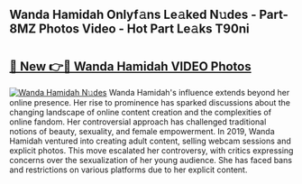 ## Wanda Hamidah Onlyf𝚊ns Le𝚊ked N𝚞des - Part-8MZ Photos Video - Hot Part Le𝚊ks T90ni

# <h2><a href="http://ab23782.deff.icu/?id=Wanda+Hamidah">🔗 New 👉🔴 Wanda Hamidah VIDEO Photos</a></h2>

[![Wanda Hamidah N𝚞des](https://i.imgur.com/rIISA9y.gif)](http://ab23782.deff.icu/?id=Wanda+Hamidah)
Wanda Hamidah's influence extends beyond her online presence. Her rise to prominence has sparked discussions about the changing landscape of online content creation and the complexities of online fandom. Her controversial approach has challenged traditional notions of beauty, sexuality, and female empowerment. In 2019, Wanda Hamidah ventured into creating adult content, selling webcam sessions and explicit photos. This move escalated her controversy, with critics expressing concerns over the sexualization of her young audience. She has faced bans and restrictions on various platforms due to her explicit content.
